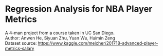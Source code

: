 # Regression Analysis for NBA Player Metrics
 A 4-man project from a course taken in UC San Diego.  
 Author: Anwen He, Siyuan Zhu, Yuan Wu, Huimin Zeng  
 Dataset source: https://www.kaggle.com/meicher/201718-advanced-player-metrics-salary
